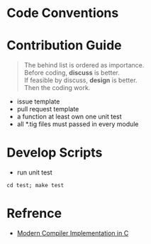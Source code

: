 # Code Conventions



# Contribution Guide

> The behind list is ordered as importance. <br/>
Before coding, __discuss__ is better. <br/>
If feasible by discuss, __design__ is better. <br/>
Then the coding work.

- issue template
- pull request template
- a function at least own one unit test
- all *.tig files must passed in every module

# Develop Scripts

- run unit test
```
cd test; make test
```

# Refrence

- [Modern Compiler Implementation in C](https://www.cs.princeton.edu/~appel/modern/c/)

